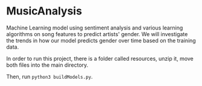 # MusicAnalysis
Machine Learning model using sentiment analysis and various learning algorithms on song features to predict artists' gender.
We will investigate the trends in how our model predicts gender over time based on the training data.

In order to run this project, there is a folder called resources, unzip it, move both files into the main directory.

Then, run ```python3 buildModels.py```.
